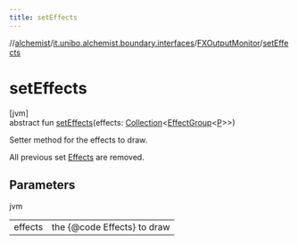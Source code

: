 ```yaml
---
title: setEffects
---
```

//[alchemist](../../../index.html)/[it.unibo.alchemist.boundary.interfaces](../index.html)/[FXOutputMonitor](index.html)/[setEffects](set-effects.html)



# setEffects



[jvm]\
abstract fun [setEffects](set-effects.html)(effects: [Collection](https://docs.oracle.com/javase/8/docs/api/java/util/Collection.html)<[EffectGroup](../../it.unibo.alchemist.boundary.gui.effects/-effect-group/index.html)<[P](../../it.unibo.alchemist.boundary.gui.effects.json/-effect-serializer/effect-from-file.html)>>)



Setter method for the effects to draw. 



 All previous set [Effects](../../it.unibo.alchemist.boundary.gui.effects/-effect-f-x/index.html) are removed.



## Parameters


jvm

| | |
|---|---|
| effects | the {@code Effects} to draw |




